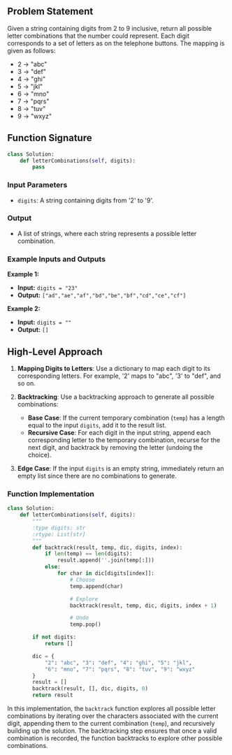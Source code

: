 ## Problem Statement

Given a string containing digits from 2 to 9 inclusive, return all possible letter combinations that the number could represent. Each digit corresponds to a set of letters as on the telephone buttons. The mapping is given as follows:

- 2 -> "abc"
- 3 -> "def"
- 4 -> "ghi"
- 5 -> "jkl"
- 6 -> "mno"
- 7 -> "pqrs"
- 8 -> "tuv"
- 9 -> "wxyz"

## Function Signature

```python
class Solution:
    def letterCombinations(self, digits):
        pass
```

### Input Parameters

- `digits`: A string containing digits from '2' to '9'.

### Output

- A list of strings, where each string represents a possible letter combination.

### Example Inputs and Outputs

**Example 1:**

- **Input:** `digits = "23"`
- **Output:** `["ad","ae","af","bd","be","bf","cd","ce","cf"]`

**Example 2:**

- **Input:** `digits = ""`
- **Output:** `[]`

## High-Level Approach

1. **Mapping Digits to Letters**: Use a dictionary to map each digit to its corresponding letters. For example, '2' maps to "abc", '3' to "def", and so on.

2. **Backtracking**: Use a backtracking approach to generate all possible combinations:
   - **Base Case**: If the current temporary combination (`temp`) has a length equal to the input `digits`, add it to the result list.
   - **Recursive Case**: For each digit in the input string, append each corresponding letter to the temporary combination, recurse for the next digit, and backtrack by removing the letter (undoing the choice).

3. **Edge Case**: If the input `digits` is an empty string, immediately return an empty list since there are no combinations to generate.

### Function Implementation

```python
class Solution:
    def letterCombinations(self, digits):
        """
        :type digits: str
        :rtype: List[str]
        """
        def backtrack(result, temp, dic, digits, index):
            if len(temp) == len(digits):
                result.append(''.join(temp[:]))
            else:
                for char in dic[digits[index]]:
                    # Choose
                    temp.append(char)

                    # Explore
                    backtrack(result, temp, dic, digits, index + 1)

                    # Undo
                    temp.pop()

        if not digits:
            return []

        dic = {
            "2": "abc", "3": "def", "4": "ghi", "5": "jkl",
            "6": "mno", "7": "pqrs", "8": "tuv", "9": "wxyz"
        }
        result = []
        backtrack(result, [], dic, digits, 0)
        return result
```

In this implementation, the `backtrack` function explores all possible letter combinations by iterating over the characters associated with the current digit, appending them to the current combination (`temp`), and recursively building up the solution. The backtracking step ensures that once a valid combination is recorded, the function backtracks to explore other possible combinations.
